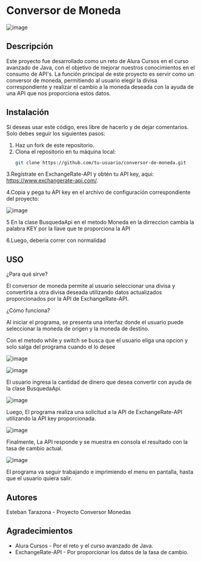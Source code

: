 # Conversor de Moneda

![image](https://github.com/EstebanTarazona/ConversorMonedas/assets/132153330/9f49b648-7745-41ac-8f61-e0b3108f7c8d)

## Descripción

Este proyecto fue desarrollado como un reto de Alura Cursos en el curso avanzado de Java, con el objetivo de mejorar nuestros conocimientos en el consumo de API's. La función principal de este proyecto es servir como un conversor de moneda, permitiendo al usuario elegir la divisa correspondiente y realizar el cambio a la moneda deseada con la ayuda de una API que nos proporciona estos datos.

## Instalación

Si deseas usar este código, eres libre de hacerlo y de dejar comentarios. Solo debes seguir los siguientes pasos:

1. Haz un fork de este repositorio.
2. Clona el repositorio en tu máquina local:
   ```bash
   git clone https://github.com/tu-usuario/conversor-de-moneda.git
3.Regístrate en ExchangeRate-API y obtén tu API key, aqui: https://www.exchangerate-api.com/.

4.Copia y pega tu API key en el archivo de configuración correspondiente del proyecto:

![image](https://github.com/EstebanTarazona/ConversorMonedas/assets/132153330/f6394aca-67d3-4a6d-88b8-0138af3c1e69)

5 En la clase BusquedaApi en el metodo Moneda en la dirreccion cambia la palabra KEY por la llave que te proporciona la API

6.Luego, deberia correr con normalidad

## USO

¿Para qué sirve?

El conversor de moneda permite al usuario seleccionar una divisa y convertirla a otra divisa deseada utilizando datos actualizados proporcionados por la API de ExchangeRate-API.

¿Cómo funciona?

Al iniciar el programa, se presenta una interfaz donde el usuario puede seleccionar la moneda de origen y la moneda de destino.

  Con el metodo while y switch se busca que el usuario eliga una opcion y solo salga del programa cuando el lo desee 
  
 ![image](https://github.com/EstebanTarazona/ConversorMonedas/assets/132153330/9888413c-8975-440e-b20b-5a9d6074a076)

 ![image](https://github.com/EstebanTarazona/ConversorMonedas/assets/132153330/06f82f60-b94d-4410-b3a9-90f5204b407a)

 
El usuario ingresa la cantidad de dinero que desea convertir con ayuda de la clase BusquedaApi.

![image](https://github.com/EstebanTarazona/ConversorMonedas/assets/132153330/29272bde-0363-43da-87ac-37bbe91c224d)

Luego, El programa realiza una solicitud a la API de ExchangeRate-API utilizando la API key proporcionada.

![image](https://github.com/EstebanTarazona/ConversorMonedas/assets/132153330/0aed474c-faf6-48a3-a861-4f27b2095775)

Finalmente, La API responde y se muestra en consola el resultado con la tasa de cambio actual.

![image](https://github.com/EstebanTarazona/ConversorMonedas/assets/132153330/192b568d-5cc9-44c1-a1cd-931a12cf6381)

El programa va seguir trabajando e imprimiendo el menu en pantalla, hasta que el usuario quiera salir.

## Autores
Esteban Tarazona - Proyecto Conversor Monedas

## Agradecimientos
- Alura Cursos - Por el reto y el curso avanzado de Java.
- ExchangeRate-API - Por proporcionar los datos de la tasa de cambio.
